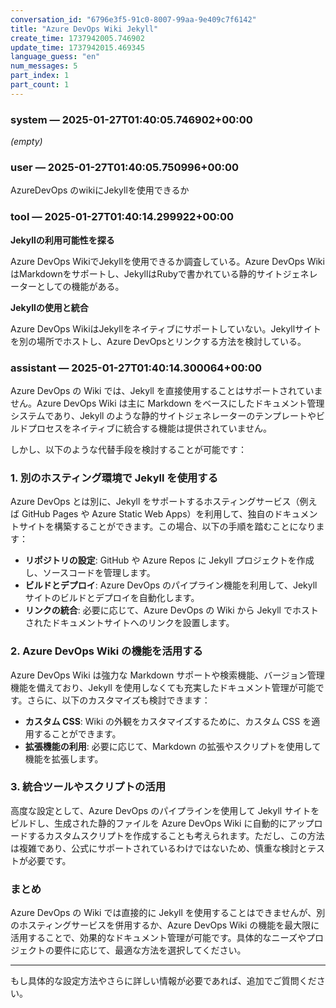 ```yaml
---
conversation_id: "6796e3f5-91c0-8007-99aa-9e409c7f6142"
title: "Azure DevOps Wiki Jekyll"
create_time: 1737942005.746902
update_time: 1737942015.469345
language_guess: "en"
num_messages: 5
part_index: 1
part_count: 1
---
```


### system — 2025-01-27T01:40:05.746902+00:00

_(empty)_

### user — 2025-01-27T01:40:05.750996+00:00

AzureDevOps のwikiにJekyllを使用できるか

### tool — 2025-01-27T01:40:14.299922+00:00

**Jekyllの利用可能性を探る**

Azure DevOps WikiでJekyllを使用できるか調査している。Azure DevOps WikiはMarkdownをサポートし、JekyllはRubyで書かれている静的サイトジェネレーターとしての機能がある。

**Jekyllの使用と統合**

Azure DevOps WikiはJekyllをネイティブにサポートしていない。Jekyllサイトを別の場所でホストし、Azure DevOpsとリンクする方法を検討している。

### assistant — 2025-01-27T01:40:14.300064+00:00

Azure DevOps の Wiki では、Jekyll を直接使用することはサポートされていません。Azure DevOps Wiki は主に Markdown をベースにしたドキュメント管理システムであり、Jekyll のような静的サイトジェネレーターのテンプレートやビルドプロセスをネイティブに統合する機能は提供されていません。

しかし、以下のような代替手段を検討することが可能です：

### 1. **別のホスティング環境で Jekyll を使用する**
Azure DevOps とは別に、Jekyll をサポートするホスティングサービス（例えば GitHub Pages や Azure Static Web Apps）を利用して、独自のドキュメントサイトを構築することができます。この場合、以下の手順を踏むことになります：

- **リポジトリの設定**: GitHub や Azure Repos に Jekyll プロジェクトを作成し、ソースコードを管理します。
- **ビルドとデプロイ**: Azure DevOps のパイプライン機能を利用して、Jekyll サイトのビルドとデプロイを自動化します。
- **リンクの統合**: 必要に応じて、Azure DevOps の Wiki から Jekyll でホストされたドキュメントサイトへのリンクを設置します。

### 2. **Azure DevOps Wiki の機能を活用する**
Azure DevOps Wiki は強力な Markdown サポートや検索機能、バージョン管理機能を備えており、Jekyll を使用しなくても充実したドキュメント管理が可能です。さらに、以下のカスタマイズも検討できます：

- **カスタム CSS**: Wiki の外観をカスタマイズするために、カスタム CSS を適用することができます。
- **拡張機能の利用**: 必要に応じて、Markdown の拡張やスクリプトを使用して機能を拡張します。

### 3. **統合ツールやスクリプトの活用**
高度な設定として、Azure DevOps のパイプラインを使用して Jekyll サイトをビルドし、生成された静的ファイルを Azure DevOps Wiki に自動的にアップロードするカスタムスクリプトを作成することも考えられます。ただし、この方法は複雑であり、公式にサポートされているわけではないため、慎重な検討とテストが必要です。

### まとめ
Azure DevOps の Wiki では直接的に Jekyll を使用することはできませんが、別のホスティングサービスを併用するか、Azure DevOps Wiki の機能を最大限に活用することで、効果的なドキュメント管理が可能です。具体的なニーズやプロジェクトの要件に応じて、最適な方法を選択してください。

---

もし具体的な設定方法やさらに詳しい情報が必要であれば、追加でご質問ください。
